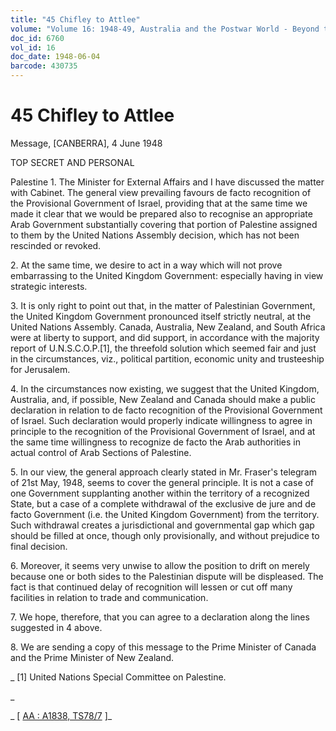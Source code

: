 ```yaml
---
title: "45 Chifley to Attlee"
volume: "Volume 16: 1948-49, Australia and the Postwar World - Beyond the Region"
doc_id: 6760
vol_id: 16
doc_date: 1948-06-04
barcode: 430735
---
```


# 45 Chifley to Attlee

Message, [CANBERRA], 4 June 1948

TOP SECRET AND PERSONAL

Palestine 1. The Minister for External Affairs and I have discussed the matter with Cabinet. The general view prevailing favours de facto recognition of the Provisional Government of Israel, providing that at the same time we made it clear that we would be prepared also to recognise an appropriate Arab Government substantially covering that portion of Palestine assigned to them by the United Nations Assembly decision, which has not been rescinded or revoked.

2\. At the same time, we desire to act in a way which will not prove embarrassing to the United Kingdom Government: especially having in view strategic interests.

3\. It is only right to point out that, in the matter of Palestinian Government, the United Kingdom Government pronounced itself strictly neutral, at the United Nations Assembly. Canada, Australia, New Zealand, and South Africa were at liberty to support, and did support, in accordance with the majority report of U.N.S.C.O.P.[1], the threefold solution which seemed fair and just in the circumstances, viz., political partition, economic unity and trusteeship for Jerusalem.

4\. In the circumstances now existing, we suggest that the United Kingdom, Australia, and, if possible, New Zealand and Canada should make a public declaration in relation to de facto recognition of the Provisional Government of Israel. Such declaration would properly indicate willingness to agree in principle to the recognition of the Provisional Government of Israel, and at the same time willingness to recognize de facto the Arab authorities in actual control of Arab Sections of Palestine.

5\. In our view, the general approach clearly stated in Mr. Fraser's telegram of 21st May, 1948, seems to cover the general principle. It is not a case of one Government supplanting another within the territory of a recognized State, but a case of a complete withdrawal of the exclusive de jure and de facto Government (i.e. the United Kingdom Government) from the territory. Such withdrawal creates a jurisdictional and governmental gap which gap should be filled at once, though only provisionally, and without prejudice to final decision.

6\. Moreover, it seems very unwise to allow the position to drift on merely because one or both sides to the Palestinian dispute will be displeased. The fact is that continued delay of recognition will lessen or cut off many facilities in relation to trade and communication.

7\. We hope, therefore, that you can agree to a declaration along the lines suggested in 4 above.

8\. We are sending a copy of this message to the Prime Minister of Canada and the Prime Minister of New Zealand.

_ [1] United Nations Special Committee on Palestine.

_

_ [ [AA : A1838, TS78/7](http://www.naa.gov.au/cgi-bin/Search?O=I&Number=430735) ]_
